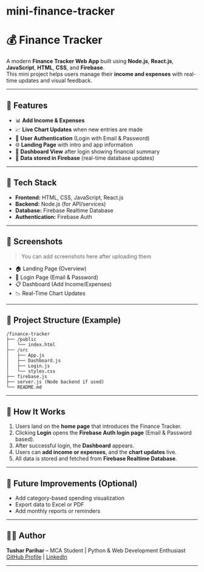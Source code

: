 # mini-finance-tracker
# 💰 Finance Tracker

A modern **Finance Tracker Web App** built using **Node.js**, **React.js**, **JavaScript**, **HTML**, **CSS**, and **Firebase**.  
This mini project helps users manage their **income and expenses** with real-time updates and visual feedback.

---

## 🚀 Features

- 📊 **Add Income & Expenses**
- 📈 **Live Chart Updates** when new entries are made
- 🔐 **User Authentication** (Login with Email & Password)
- 🌐 **Landing Page** with intro and app information
- 🧾 **Dashboard View** after login showing financial summary
- 💾 **Data stored in Firebase** (real-time database updates)

---

## 🧩 Tech Stack

- **Frontend:** HTML, CSS, JavaScript, React.js
- **Backend:** Node.js (for API/services)
- **Database:** Firebase Realtime Database
- **Authentication:** Firebase Auth

---

## 📸 Screenshots

> You can add screenshots here after uploading them

- 🏠 Landing Page (Overview)
- 🔐 Login Page (Email & Password)
- 📋 Dashboard (Add Income/Expenses)
- 📉 Real-Time Chart Updates

---

## 📂 Project Structure (Example)

```
/finance-tracker
├── /public
│   └── index.html
├── /src
│   ├── App.js
│   ├── Dashboard.js
│   ├── Login.js
│   └── styles.css
├── firebase.js
├── server.js (Node backend if used)
└── README.md
```

---

## 🧠 How It Works

1. Users land on the **home page** that introduces the Finance Tracker.
2. Clicking **Login** opens the **Firebase Auth login page** (Email & Password based).
3. After successful login, the **Dashboard** appears.
4. Users can **add income or expenses**, and the **chart updates** live.
5. All data is stored and fetched from **Firebase Realtime Database**.

---

## 📌 Future Improvements (Optional)

- Add category-based spending visualization
- Export data to Excel or PDF
- Add monthly reports or reminders

---

## 🙋‍♂️ Author

**Tushar Parihar** – MCA Student | Python & Web Development Enthusiast  
[GitHub Profile](https://github.com/TusharParihar13) | [LinkedIn](https://linkedin.com/in/tusharparihar13)

---
